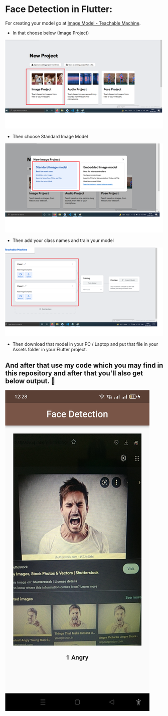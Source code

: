 # Face Detection in Flutter:

 For creating your model go at [Image Model - Teachable Machine](https://teachablemachine.withgoogle.com/train/image).

- In that choose below (Image Project)

![Image Project](image_project.png)

- Then choose Standard Image Model

![Standard Image Model](standard_image_model.png)

- Then add your class names and train your model

![Standard Image Model](add_class.png)

- Then download that model in your PC / Laptop and put that file in your Assets folder in your Flutter project.

## And after that use my code which you may find in this repository and after that you'll also get below output. :slightly_smiling_face:

![Output](output.jpg)



